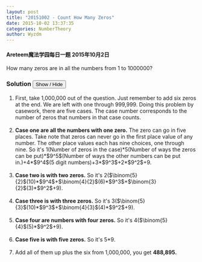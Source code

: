 ```yaml
---
layout: post
title: "20151002 - Count How Many Zeros"
date: 2015-10-02 13:37:35
categories: NumberTheory
author: Wyzdm
---
```

#### Areteem魔法学园每日一题 2015年10月2日

How many zeros are in all the numbers from 1 to 1000000?

### Solution <button>Show / Hide</button>

<solution>

<ol>
<li>First, take 1,000,000 out of the question. Just remember to add six zeros at the end. We are left with one through 999,999. Doing this problem by casework, there are five cases. The case number corresponds to the number of zeros that numbers in that case counts.</li><br/>

<li> <strong>Case one are all the numbers with one zero.</strong> The zero can go in five places. Take note that zeros can never go in the first place value of any number. The other place values each has nine choices, one through nine. So it's 1(Number of zeros in the case)*5(Number of ways the zeros can be put)*$9^5$(Number of ways the other numbers can be put in.)+4*$9^4$(5 digit numbers)+3*$9^3$+2*$9^2$+9.</li><br/>

<li><strong>Case two is with two zeros.</strong> So it's 2($\binom{5}{2}$(10)*$9^4$+$\binom{4}{2}$(6)*$9^3$+$\binom{3}{2}$(3)*$9^2$+9).</li><br/>

<li><strong>Case three is with three zeros.</strong> So it's  3($\binom{5}{3}$(10)*$9^3$+$\binom{4}{3}$(4)*$9^2$+9).</li><br/>
  
<li><strong>Case four are numbers with four zeros.</strong> So it's 4($\binom{5}{4}$(5)*$9^2$+9).</li><br/>
  
<li><strong>Case five is with five zeros.</strong> So it's 5*9.</li><br/>

<li>Add all of them up plus the six from 1,000,000, you get <strong>488,895.</strong></li><br/>

</ol>

</solution>
